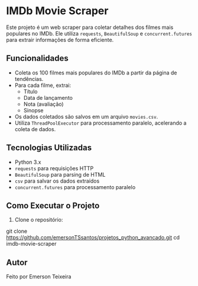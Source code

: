 # IMDb Movie Scraper

Este projeto é um web scraper para coletar detalhes dos filmes mais populares no IMDb. Ele utiliza `requests`, `BeautifulSoup` e `concurrent.futures` para extrair informações de forma eficiente.

## Funcionalidades

- Coleta os 100 filmes mais populares do IMDb a partir da página de tendências.
- Para cada filme, extrai:
  - Título
  - Data de lançamento
  - Nota (avaliação)
  - Sinopse
- Os dados coletados são salvos em um arquivo `movies.csv`.
- Utiliza `ThreadPoolExecutor` para processamento paralelo, acelerando a coleta de dados.

## Tecnologias Utilizadas

- Python 3.x
- `requests` para requisições HTTP
- `BeautifulSoup` para parsing de HTML
- `csv` para salvar os dados extraídos
- `concurrent.futures` para processamento paralelo

## Como Executar o Projeto

1. Clone o repositório:

  git clone https://github.com/emersonTSsantos/projetos_python_avancado.git
   cd imdb-movie-scraper

## Autor

Feito por Emerson Teixeira

   

